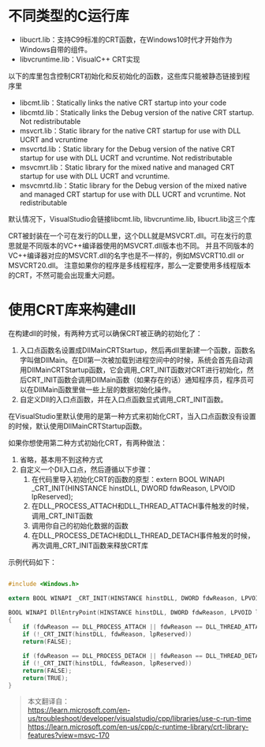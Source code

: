 # 不同类型的C运行库

* libucrt.lib：支持C99标准的CRT函数，在Windows10时代才开始作为Windows自带的组件。
* libvcruntime.lib：VisualC++ CRT实现  

以下的库里包含控制CRT初始化和反初始化的函数，这些库只能被静态链接到程序里
* libcmt.lib：Statically links the native CRT startup into your code
* libcmtd.lib：Statically links the Debug version of the native CRT startup. Not redistributable
* msvcrt.lib：Static library for the native CRT startup for use with DLL UCRT and vcruntime
* msvcrtd.lib：Static library for the Debug version of the native CRT startup for use with DLL UCRT and vcruntime. Not redistributable
* msvcmrt.lib：Static library for the mixed native and managed CRT startup for use with DLL UCRT and vcruntime.
* msvcmrtd.lib：Static library for the Debug version of the mixed native and managed CRT startup for use with DLL UCRT and vcruntime. Not redistributable

默认情况下，VisualStudio会链接libcmt.lib, libvcruntime.lib, libucrt.lib这三个库

CRT被封装在一个可在发行的DLL里，这个DLL就是MSVCRT.dll。可在发行的意思就是不同版本的VC++编译器使用的MSVCRT.dll版本也不同。
并且不同版本的VC++编译器对应的MSVCRT.dll的名字也是不一样的，例如MSVCRT10.dll or MSVCRT20.dll。
注意如果你的程序是多线程程序，那么一定要使用多线程版本的CRT，不然可能会出现重大问题。

# 使用CRT库来构建dll

在构建dll的时候，有两种方式可以确保CRT被正确的初始化了：
1. 入口点函数名设置成DllMainCRTStartup，然后再dll里新建一个函数，函数名字叫做DllMain。在Dll第一次被加载到进程空间中的时候，系统会首先自动调用DllMainCRTStartup函数，它会调用_CRT_INIT函数对CRT进行初始化，然后CRT_INIT函数会调用DllMain函数（如果存在的话）通知程序员，程序员可以在DllMain函数里做一些上层的数据初始化操作。
2. 自定义Dll的入口点函数，并在入口点函数显式调用_CRT_INIT函数。

在VisualStudio里默认使用的是第一种方式来初始化CRT，当入口点函数没有设置的时候，默认使用DllMainCRTStartup函数。  

如果你想使用第二种方式初始化CRT，有两种做法：
1. 省略，基本用不到这种方式
2. 自定义一个Dll入口点，然后遵循以下步骤：  
    1. 在代码里导入初始化CRT的函数的原型：extern BOOL WINAPI _CRT_INIT(HINSTANCE hinstDLL, DWORD fdwReason, LPVOID lpReserved);
    2. 在DLL_PROCESS_ATTACH和DLL_THREAD_ATTACH事件触发的时候，调用_CRT_INIT函数
    3. 调用你自己的初始化数据的函数
    4. 在DLL_PROCESS_DETACH和DLL_THREAD_DETACH事件触发的时候，再次调用_CRT_INIT函数来释放CRT库

示例代码如下：
```C

#include <Windows.h>

extern BOOL WINAPI _CRT_INIT(HINSTANCE hinstDLL, DWORD fdwReason, LPVOID lpReserved);

BOOL WINAPI DllEntryPoint(HINSTANCE hinstDLL, DWORD fdwReason, LPVOID lpReserved)
{
    if (fdwReason == DLL_PROCESS_ATTACH || fdwReason == DLL_THREAD_ATTACH)
    if (!_CRT_INIT(hinstDLL, fdwReason, lpReserved))
    return(FALSE);

    if (fdwReason == DLL_PROCESS_DETACH || fdwReason == DLL_THREAD_DETACH)
    if (!_CRT_INIT(hinstDLL, fdwReason, lpReserved))
    return(FALSE);
    return(TRUE);
}

```


> 本文翻译自：  
https://learn.microsoft.com/en-us/troubleshoot/developer/visualstudio/cpp/libraries/use-c-run-time
https://learn.microsoft.com/en-us/cpp/c-runtime-library/crt-library-features?view=msvc-170
